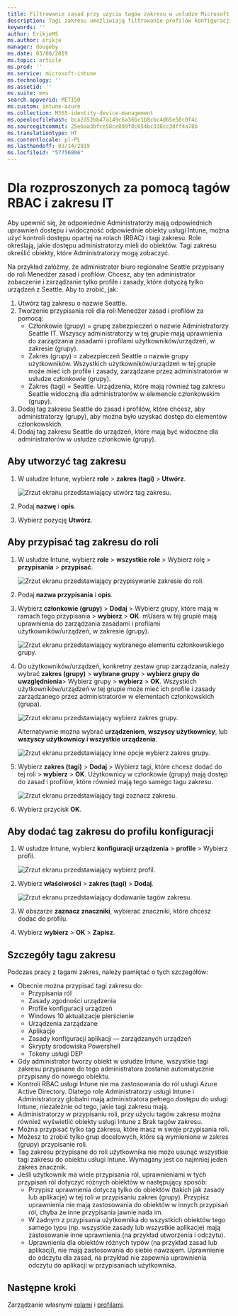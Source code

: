 ```yaml
---
title: Filtrowanie zasad przy użyciu tagów zakresu w usłudze Microsoft Intune — Azure | Microsoft Docs
description: Tagi zakresu umożliwiają filtrowanie profilów konfiguracji dla określonych ról.
keywords: ''
author: ErikjeMS
ms.author: erikje
manager: dougeby
ms.date: 03/08/2019
ms.topic: article
ms.prod: ''
ms.service: microsoft-intune
ms.technology: ''
ms.assetid: ''
ms.suite: ems
search.appverid: MET150
ms.custom: intune-azure
ms.collection: M365-identity-device-management
ms.openlocfilehash: bca2d52bb47a149c6a36bc1b8cbc4d65e50c0f4c
ms.sourcegitcommit: 25e6aa3bfce58ce8d9f8c054bc338cc3dff4a78b
ms.translationtype: HT
ms.contentlocale: pl-PL
ms.lasthandoff: 03/14/2019
ms.locfileid: "57756806"
---
```

# <a name="use-rbac-and-scope-tags-for-distributed-it"></a>Dla rozproszonych za pomocą tagów RBAC i zakresu IT

Aby upewnić się, że odpowiednie Administratorzy mają odpowiednich uprawnień dostępu i widoczność odpowiednie obiekty usługi Intune, można użyć kontroli dostępu opartej na rolach (RBAC) i tagi zakresu. Role określają, jakie dostępu administratorzy mieli do obiektów. Tagi zakresu określić obiekty, które Administratorzy mogą zobaczyć.

Na przykład załóżmy, że administrator biuro regionalne Seattle przypisany do roli Menedżer zasad i profilów. Chcesz, aby ten administrator zobaczenie i zarządzanie tylko profile i zasady, które dotyczą tylko urządzeń z Seattle. Aby to zrobić, jak:

1. Utwórz tag zakresu o nazwie Seattle.
2. Tworzenie przypisania roli dla roli Menedżer zasad i profilów za pomocą: 
    - Członkowie (grupy) = grupę zabezpieczeń o nazwie Administratorzy Seattle IT. Wszyscy administratorzy w tej grupie mają uprawnienia do zarządzania zasadami i profilami użytkowników/urządzeń, w zakresie (grupy).
    - Zakres (grupy) = zabezpieczeń Seattle o nazwie grupy użytkowników. Wszystkich użytkowników/urządzeń w tej grupie może mieć ich profile i zasady, zarządzane przez administratorów w usłudze członkowie (grupy). 
    - Zakres (tagi) = Seattle. Urządzenia, które mają również tag zakresu Seattle widoczną dla administratorów w elemencie członkowskim (grupy).
3. Dodaj tag zakresu Seattle do zasad i profilów, które chcesz, aby administratorzy (grupy), aby można było uzyskać dostęp do elementów członkowskich.
4. Dodaj tag zakresu Seattle do urządzeń, które mają być widoczne dla administratorów w usłudze członkowie (grupy). 


## <a name="to-create-a-scope-tag"></a>Aby utworzyć tag zakresu

1. W usłudze Intune, wybierz **role** > **zakres (tagi)** > **Utwórz**.

    ![Zrzut ekranu przedstawiający utwórz tag zakresu.](./media/scope-tags/create-scope-tag.png)

2. Podaj **nazwę** i **opis**.
3. Wybierz pozycję **Utwórz**.

## <a name="to-assign-a-scope-tag-to-a-role"></a>Aby przypisać tag zakresu do roli

1. W usłudze Intune, wybierz **role** > **wszystkie role** > Wybierz rolę > **przypisania** > **przypisać**.

    ![Zrzut ekranu przedstawiający przypisywanie zakresie do roli.](./media/scope-tags/assign-scope-to-role.png)

2. Podaj **nazwa przypisania** i **opis**.
3. Wybierz **członkowie (grupy)** > **Dodaj** > Wybierz grupy, które mają w ramach tego przypisania > **wybierz**  >   **OK**. mUsers w tej grupie mają uprawnienia do zarządzania zasadami i profilami użytkowników/urządzeń, w zakresie (grupy).

    ![Zrzut ekranu przedstawiający wybranego elementu członkowskiego grupy.](./media/scope-tags/select-member-groups.png)

4. Do użytkowników/urządzeń, konkretny zestaw grup zarządzania, należy wybrać **zakres (grupy)** > **wybrane grupy** > **wybierz grupy do uwzględnienia**> Wybierz grupy > **wybierz** > **OK**. Wszystkich użytkowników/urządzeń w tej grupie może mieć ich profile i zasady zarządzanego przez administratorów w elementach członkowskich (grupa).

    ![Zrzut ekranu przedstawiający wybierz zakres grupy.](./media/scope-tags/select-scope-groups.png)

    Alternatywnie można wybrać **urządzeniom**, **wszyscy użytkownicy**, lub **wszyscy użytkownicy i wszystkie urządzenia**.

    ![Zrzut ekranu przedstawiający inne opcje wybierz zakres grupy.](./media/scope-tags/scope-group-other-options.png)
    
5. Wybierz **zakres (tagi)** > **Dodaj** > Wybierz tagi, które chcesz dodać do tej roli > **wybierz** > **OK**. Użytkownicy w członkowie (grupy) mają dostęp do zasad i profilów, które również mają tego samego tagu zakresu.

    ![Zrzut ekranu przedstawiający tagi zaznacz zakresu.](./media/scope-tags/select-scope-tags.png)

6. Wybierz przycisk **OK**. 

## <a name="to-add-a-scope-tag-to-a-configuration-profile"></a>Aby dodać tag zakresu do profilu konfiguracji
1. W usłudze Intune, wybierz **konfiguracji urządzenia** > **profile** > Wybierz profil.

    ![Zrzut ekranu przedstawiający wybierz profil.](./media/scope-tags/choose-profile.png)

2. Wybierz **właściwości** > **zakres (tagi)** > **Dodaj**.

    ![Zrzut ekranu przedstawiający dodawanie tagów zakresu.](./media/scope-tags/add-scope-tags.png)

3. W obszarze **zaznacz znaczniki**, wybierać znaczniki, które chcesz dodać do profilu.
4. Wybierz **wybierz** > **OK** > **Zapisz**.

## <a name="scope-tag-details"></a>Szczegóły tagu zakresu
Podczas pracy z tagami zakres, należy pamiętać o tych szczegółów:

- Obecnie można przypisać tagi zakresu do:
    - Przypisania ról
    - Zasady zgodności urządzenia
    - Profile konfiguracji urządzeń
    - Windows 10 aktualizacje pierścienie
    - Urządzenia zarządzane
    - Aplikacje
    - Zasady konfiguracji aplikacji — zarządzanych urządzeń
    - Skrypty środowiska Powershell
    - Tokeny usługi DEP
- Gdy administrator tworzy obiekt w usłudze Intune, wszystkie tagi zakresu przypisane do tego administratora zostanie automatycznie przypisany do nowego obiektu.
- Kontroli RBAC usługi Intune nie ma zastosowania do ról usługi Azure Active Directory. Dlatego role Administratorzy usługi Intune i Administratorzy globalni mają administratora pełnego dostępu do usługi Intune, niezależnie od tego, jakie tagi zakresu mają.
- Administratorzy w przypisaniu roli, przy użyciu tagów zakresu można również wyświetlić obiekty usługi Intune z Brak tagów zakresu.
- Można przypisać tylko tag zakresu, które masz w swoje przypisania roli.
- Możesz to zrobić tylko grup docelowych, które są wymienione w zakres (grupy) przypisanie roli.
- Tag zakresu przypisane do roli użytkownika nie może usunąć wszystkie tagi zakresu do obiektu usługi Intune. Wymagany jest co najmniej jeden zakres znacznik.
- Jeśli użytkownik ma wiele przypisania ról, uprawnieniami w tych przypisań ról dotyczyć różnych obiektów w następujący sposób:
    - Przypisz uprawnienia dotyczą tylko do obiektów (takich jak zasady lub aplikacje) w tej roli w przypisaniu zakres (grupy). Przypisz uprawnienia nie mają zastosowania do obiektów w innych przypisań ról, chyba że inne przypisania jawnie nada im.
    - W żadnym z przypisania użytkownika do wszystkich obiektów tego samego typu (np. wszystkie zasady lub wszystkie aplikacje) mają zastosowanie inne uprawnienia (na przykład utworzenia i odczytu).
    - Uprawnienia dla obiektów różnych typów (na przykład zasad lub aplikacji), nie mają zastosowania do siebie nawzajem. Uprawnienie do odczytu dla zasad, na przykład nie zapewnia uprawnienia odczytu do aplikacji w przypisaniach użytkownika.





## <a name="next-steps"></a>Następne kroki

Zarządzanie własnymi [rolami](role-based-access-control.md) i [profilami](device-profile-assign.md).
